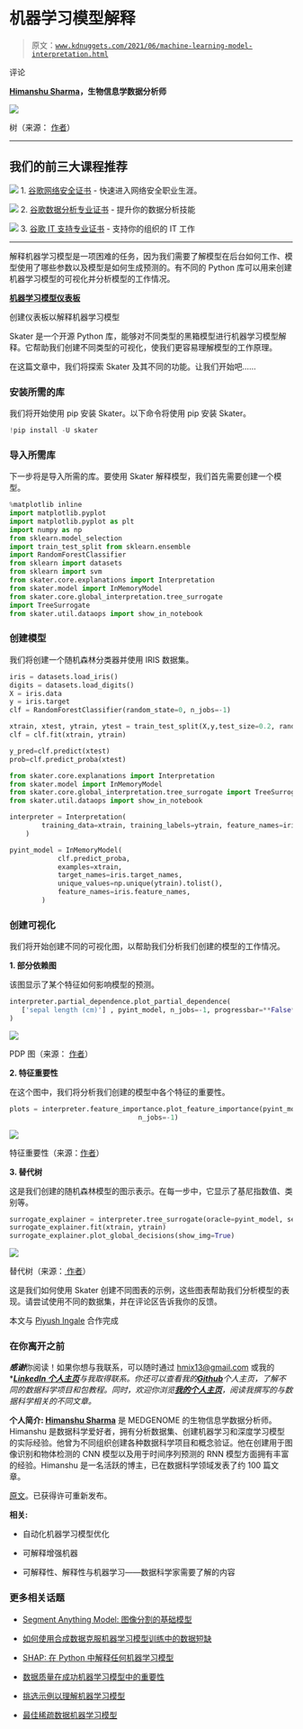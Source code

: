 # 机器学习模型解释

> 原文：[`www.kdnuggets.com/2021/06/machine-learning-model-interpretation.html`](https://www.kdnuggets.com/2021/06/machine-learning-model-interpretation.html)

评论

**[Himanshu Sharma](https://www.linkedin.com/in/himanshusharmads/)，生物信息学数据分析师**

![](img/cf85f5e0997eb498f872743b0c8ef468.png)

树（来源： [作者](https://www.linkedin.com/in/himanshusharmads/)）

* * *

## 我们的前三大课程推荐

![](img/0244c01ba9267c002ef39d4907e0b8fb.png) 1\. [谷歌网络安全证书](https://www.kdnuggets.com/google-cybersecurity) - 快速进入网络安全职业生涯。

![](img/e225c49c3c91745821c8c0368bf04711.png) 2\. [谷歌数据分析专业证书](https://www.kdnuggets.com/google-data-analytics) - 提升你的数据分析技能

![](img/0244c01ba9267c002ef39d4907e0b8fb.png) 3\. [谷歌 IT 支持专业证书](https://www.kdnuggets.com/google-itsupport) - 支持你的组织的 IT 工作

* * *

解释机器学习模型是一项困难的任务，因为我们需要了解模型在后台如何工作、模型使用了哪些参数以及模型是如何生成预测的。有不同的 Python 库可以用来创建机器学习模型的可视化并分析模型的工作情况。

[**机器学习模型仪表板**](https://towardsdatascience.com/machine-learning-model-dashboard-4544daa50848)

创建仪表板以解释机器学习模型

Skater 是一个开源 Python 库，能够对不同类型的黑箱模型进行机器学习模型解释。它帮助我们创建不同类型的可视化，使我们更容易理解模型的工作原理。

在这篇文章中，我们将探索 Skater 及其不同的功能。让我们开始吧……

### 安装所需的库

我们将开始使用 pip 安装 Skater。以下命令将使用 pip 安装 Skater。

```py
!pip install -U skater
```

### 导入所需库

下一步将是导入所需的库。要使用 Skater 解释模型，我们首先需要创建一个模型。

```py
%matplotlib inline 
import matplotlib.pyplot 
import matplotlib.pyplot as plt 
import numpy as np 
from sklearn.model_selection 
import train_test_split from sklearn.ensemble 
import RandomForestClassifier 
from sklearn import datasets 
from sklearn import svm
from skater.core.explanations import Interpretation
from skater.model import InMemoryModel
from skater.core.global_interpretation.tree_surrogate 
import TreeSurrogate
from skater.util.dataops import show_in_notebook
```

### 创建模型

我们将创建一个随机森林分类器并使用 IRIS 数据集。

```py
iris = datasets.load_iris()
digits = datasets.load_digits()
X = iris.data
y = iris.target
clf = RandomForestClassifier(random_state=0, n_jobs=-1)

xtrain, xtest, ytrain, ytest = train_test_split(X,y,test_size=0.2, random_state=0) 
clf = clf.fit(xtrain, ytrain)

y_pred=clf.predict(xtest)
prob=clf.predict_proba(xtest)

from skater.core.explanations import Interpretation
from skater.model import InMemoryModel
from skater.core.global_interpretation.tree_surrogate import TreeSurrogate
from skater.util.dataops import show_in_notebook

interpreter = Interpretation(
        training_data=xtrain, training_labels=ytrain, feature_names=iris.feature_names
    )

pyint_model = InMemoryModel(
            clf.predict_proba,
            examples=xtrain,
            target_names=iris.target_names,
            unique_values=np.unique(ytrain).tolist(),
            feature_names=iris.feature_names,
        )
```

### 创建可视化

我们将开始创建不同的可视化图，以帮助我们分析我们创建的模型的工作情况。

**1\. 部分依赖图**

该图显示了某个特征如何影响模型的预测。

```py
interpreter.partial_dependence.plot_partial_dependence(
   ['sepal length (cm)'] , pyint_model, n_jobs=-1, progressbar=**False**, grid_resolution=30, with_variance=**True**,figsize = (10, 5)
)
```

![](img/5ecc7cc339a7ab2966f02c6ff2a84dd7.png)

PDP 图（来源： [作者](https://www.linkedin.com/in/himanshusharmads/)）

**2. 特征重要性**

在这个图中，我们将分析我们创建的模型中各个特征的重要性。

```py
plots = interpreter.feature_importance.plot_feature_importance(pyint_model, ascending=True, progressbar=True,
                                n_jobs=-1)
```

![](img/2ee12b974c65a18a4217be624c2e99e2.png)

特征重要性（来源：[作者](https://www.linkedin.com/in/himanshusharmads/)）

**3. 替代树**

这是我们创建的随机森林模型的图示表示。在每一步中，它显示了基尼指数值、类别等。

```py
surrogate_explainer = interpreter.tree_surrogate(oracle=pyint_model, seed=5)
surrogate_explainer.fit(xtrain, ytrain)
surrogate_explainer.plot_global_decisions(show_img=True)
```

![](img/f90b452f360a65d906d0a64b4122bc67.png)

替代树（来源：[ 作者](https://www.linkedin.com/in/himanshusharmads/)）

这是我们如何使用 Skater 创建不同图表的示例，这些图表帮助我们分析模型的表现。请尝试使用不同的数据集，并在评论区告诉我你的反馈。

本文与 [Piyush Ingale](https://medium.com/u/40808d551f5a?source=post_page-----47b4bc29d17f--------------------------------) 合作完成

### 在你离开之前

***感谢***你阅读！如果你想与我联系，可以随时通过 hmix13@gmail.com 或我的*[***LinkedIn 个人主页***](http://www.linkedin.com/in/himanshusharmads)*与我取得联系。你还可以查看我的*[***Github***](https://github.com/hmix13)*个人主页，了解不同的数据科学项目和包教程。同时，欢迎你浏览*[***我的个人主页***](https://medium.com/@hmix13)*，阅读我撰写的与数据科学相关的不同文章。*

**个人简介: [Himanshu Sharma](https://www.linkedin.com/in/himanshusharmads/)** 是 MEDGENOME 的生物信息学数据分析师。Himanshu 是数据科学爱好者，拥有分析数据集、创建机器学习和深度学习模型的实际经验。他曾为不同组织创建各种数据科学项目和概念验证。他在创建用于图像识别和物体检测的 CNN 模型以及用于时间序列预测的 RNN 模型方面拥有丰富的经验。Himanshu 是一名活跃的博主，已在数据科学领域发表了约 100 篇文章。

[原文](https://towardsdatascience.com/machine-learning-model-interpretation-47b4bc29d17f)。已获得许可重新发布。

**相关:**

+   自动化机器学习模型优化

+   可解释增强机器

+   可解释性、解释性与机器学习——数据科学家需要了解的内容

### 更多相关话题

+   [Segment Anything Model: 图像分割的基础模型](https://www.kdnuggets.com/2023/07/segment-anything-model-foundation-model-image-segmentation.html)

+   [如何使用合成数据克服机器学习模型训练中的数据短缺](https://www.kdnuggets.com/2022/03/synthetic-data-overcome-data-shortages-machine-learning-model-training.html)

+   [SHAP: 在 Python 中解释任何机器学习模型](https://www.kdnuggets.com/2022/11/shap-explain-machine-learning-model-python.html)

+   [数据质量在成功机器学习模型中的重要性](https://www.kdnuggets.com/2022/03/significance-data-quality-making-successful-machine-learning-model.html)

+   [挑选示例以理解机器学习模型](https://www.kdnuggets.com/2022/11/picking-examples-understand-machine-learning-model.html)

+   [最佳稀疏数据机器学习模型](https://www.kdnuggets.com/2023/04/best-machine-learning-model-sparse-data.html)
